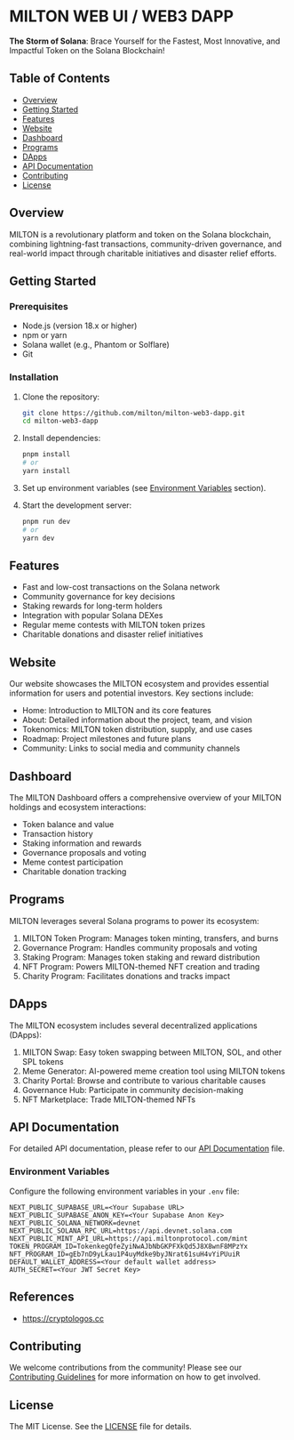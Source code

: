 # MILTON WEB UI / WEB3 DAPP

**The Storm of Solana**: Brace Yourself for the Fastest, Most Innovative, and Impactful Token on the Solana Blockchain!

## Table of Contents

- [Overview](#overview)
- [Getting Started](#getting-started)
- [Features](#features)
- [Website](#website)
- [Dashboard](#dashboard)
- [Programs](#programs)
- [DApps](#dapps)
- [API Documentation](#api-documentation)
- [Contributing](#contributing)
- [License](#license)

## Overview

MILTON is a revolutionary platform and token on the Solana blockchain, combining lightning-fast transactions, community-driven governance, and real-world impact through charitable initiatives and disaster relief efforts.

## Getting Started

### Prerequisites

- Node.js (version 18.x or higher)
- npm or yarn
- Solana wallet (e.g., Phantom or Solflare)
- Git

### Installation

1. Clone the repository:
   ```bash
   git clone https://github.com/milton/milton-web3-dapp.git
   cd milton-web3-dapp
   ```

2. Install dependencies:
   ```bash
   pnpm install
   # or
   yarn install
   ```

3. Set up environment variables (see [Environment Variables](#environment-variables) section).

4. Start the development server:
   ```bash
   pnpm run dev
   # or
   yarn dev
   ```

## Features

- Fast and low-cost transactions on the Solana network
- Community governance for key decisions
- Staking rewards for long-term holders
- Integration with popular Solana DEXes
- Regular meme contests with MILTON token prizes
- Charitable donations and disaster relief initiatives

## Website

Our website showcases the MILTON ecosystem and provides essential information for users and potential investors. Key sections include:

- Home: Introduction to MILTON and its core features
- About: Detailed information about the project, team, and vision
- Tokenomics: MILTON token distribution, supply, and use cases
- Roadmap: Project milestones and future plans
- Community: Links to social media and community channels

## Dashboard

The MILTON Dashboard offers a comprehensive overview of your MILTON holdings and ecosystem interactions:

- Token balance and value
- Transaction history
- Staking information and rewards
- Governance proposals and voting
- Meme contest participation
- Charitable donation tracking

## Programs

MILTON leverages several Solana programs to power its ecosystem:

1. MILTON Token Program: Manages token minting, transfers, and burns
2. Governance Program: Handles community proposals and voting
3. Staking Program: Manages token staking and reward distribution
4. NFT Program: Powers MILTON-themed NFT creation and trading
5. Charity Program: Facilitates donations and tracks impact

## DApps

The MILTON ecosystem includes several decentralized applications (DApps):

1. MILTON Swap: Easy token swapping between MILTON, SOL, and other SPL tokens
2. Meme Generator: AI-powered meme creation tool using MILTON tokens
3. Charity Portal: Browse and contribute to various charitable causes
4. Governance Hub: Participate in community decision-making
5. NFT Marketplace: Trade MILTON-themed NFTs

## API Documentation

For detailed API documentation, please refer to our [API Documentation](API_DOCS.md) file.

### Environment Variables

Configure the following environment variables in your `.env` file:

```
NEXT_PUBLIC_SUPABASE_URL=<Your Supabase URL>
NEXT_PUBLIC_SUPABASE_ANON_KEY=<Your Supabase Anon Key>
NEXT_PUBLIC_SOLANA_NETWORK=devnet
NEXT_PUBLIC_SOLANA_RPC_URL=https://api.devnet.solana.com
NEXT_PUBLIC_MINT_API_URL=https://api.miltonprotocol.com/mint
TOKEN_PROGRAM_ID=TokenkegQfeZyiNwAJbNbGKPFXkQd5J8X8wnF8MPzYx
NFT_PROGRAM_ID=gEb7nD9yLkau1P4uyMdke9byJNrat61suH4vYiPUuiR
DEFAULT_WALLET_ADDRESS=<Your default wallet address>
AUTH_SECRET=<Your JWT Secret Key>
```

## References

- https://cryptologos.cc

## Contributing

We welcome contributions from the community! Please see our [Contributing Guidelines](CONTRIBUTING.md) for more information on how to get involved.

## License

The MIT License. See the [LICENSE](LICENSE) file for details.